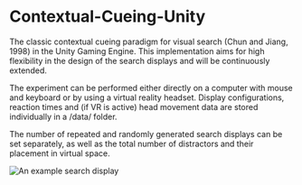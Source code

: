 # Contextual-Cueing-Unity
The classic contextual cueing paradigm for visual search (Chun and Jiang, 1998) in the Unity Gaming Engine. This implementation aims for high flexibility in the design of the search displays and will be continuously extended.

The experiment can be performed either directly on a computer with mouse and keyboard or by using a virtual reality headset. Display configurations, reaction times and (if VR is active) head movement data are stored individually in a /data/ folder. 

The number of repeated and randomly generated search displays can be set separately, as well as the total number of distractors and their placement in virtual space.

![An example search display](https://imgur.com/a/XCYEcDa)
